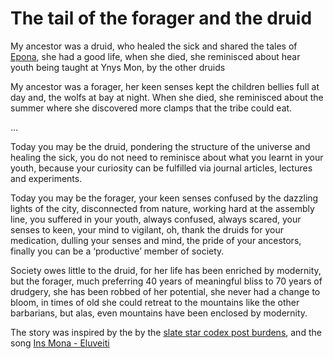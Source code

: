 # The tail of the forager and the druid

My ancestor was a druid, who healed the sick and shared the tales of
[Epona](https://en.wikipedia.org/wiki/Epona), she had a good life, when she
died, she reminisced about hear youth being taught at Ynys Mon, by the other
druids

My ancestor was a forager, her keen senses kept the children bellies full at
day and, the wolfs at bay at night. When she died, she reminisced about the
summer where she discovered more clamps that the tribe could eat.

…

Today you may be the druid, pondering the structure of the universe and healing
the sick, you do not need to reminisce about what you learnt in your youth,
because your curiosity can be fulfilled via journal articles, lectures and experiments.

Today you may be the forager, your keen senses confused by the dazzling lights
of the city, disconnected from nature, working hard at the assembly line, you
suffered in your youth, always confused, always scared, your senses to keen, your
mind to vigilant, oh, thank the druids for your medication, dulling your senses and mind, 
the pride of your ancestors, finally you can be a ‘productive’ member of society.

Society owes little to the druid, for her life has been enriched by modernity,
but the forager, much preferring 40 years of meaningful bliss to 70 years of
drudgery, she has been robbed of her potential, she never had a change to
bloom, in times of old she could retreat to the mountains like the other
barbarians, but alas, even mountains have been enclosed by modernity.

The story was inspired by the by the [slate star codex post
burdens](https://slatestarcodex.com/2014/08/16/burdens/), and the song [Ins
Mona - Eluveiti](https://www.youtube.com/watch?v=iijKLHCQw5o)

